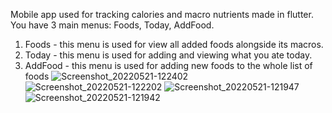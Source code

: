 Mobile app used for tracking calories and macro nutrients made in flutter. You have 3 main menus: Foods, Today, AddFood.

1. Foods - this menu is used for view all added foods alongside its macros.
2. Today - this menu is used for adding and viewing what you ate today.
3. AddFood - this menu is used for adding new foods to the whole list of foods
![Screenshot_20220521-122402](https://user-images.githubusercontent.com/49611825/169647417-37d2dd04-b8dd-4454-91af-0809d05a365f.jpg)
![Screenshot_20220521-122202](https://user-images.githubusercontent.com/49611825/169647418-9bde339f-75d4-417b-b5dd-30d2878af862.jpg)
![Screenshot_20220521-121947](https://user-images.githubusercontent.com/49611825/169647420-f524eb3a-eb3a-4cd1-884c-9d4f8c715c98.jpg)
![Screenshot_20220521-121942](https://user-images.githubusercontent.com/49611825/169647423-89686a13-7e8e-4111-b67d-a738b775e335.jpg)
